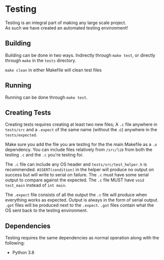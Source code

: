 # Testing

Testing is an integral part of making any large scale project.  
As such we have created an automated testing environment!  

## Building

Building can be done in two ways. Indirectly through `make test`,
or directly through `make` in the `tests` directory.  
  
`make clean` in either Makefile will clean test files

## Running

Running can be done through `make test`.

## Creating Tests

Creating tests requires creating at least two new files; A `.c` file anywhere in `tests/src` and a `.expect` of the same name (without the .c) anywhere in the `tests/expected`.  

Make sure you add the file you are testing for the the main Makefile as a `.o` dependency. You can include files relatively from `/src/lib` from both the testing `.c` and the `.c` you're testing for.  
  
The `.c` file can include any OS header and `tests/src/test_helper.h` is recommended. `ASSERT(condition)` in the helper will produce no output on success but will write to serial on failure. The `.c` must have some serial output to compare against the expected. The `.c` file MUST have `void test_main` instead of `int main`.  
  
The `.expect` file consists of all the output the `.c` file will produce when everything works as expected. Output is always in the form of serial output. `.got` files will be produced next to the `.expect`. `.got` files contain what the OS sent back to the testing environment.  

## Dependencies

Testing requires the same dependencies as normal operation along with the following:

* Python 3.8
